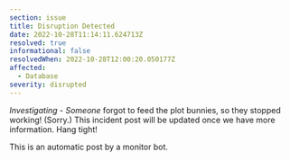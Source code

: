 ```yaml
---
section: issue
title: Disruption Detected
date: 2022-10-28T11:14:11.624713Z
resolved: true
informational: false
resolvedWhen: 2022-10-28T12:00:20.050177Z
affected:
  - Database
severity: disrupted
---
```

*Investigating* - _Someone_ forgot to feed the plot bunnies, so they stopped working! (Sorry.) This incident post will be updated once we have more information. Hang tight!

This is an automatic post by a monitor bot.
        